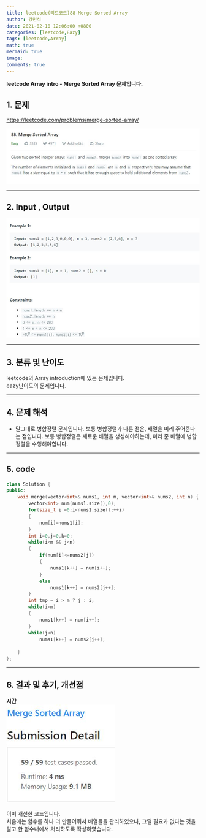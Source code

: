 ```yaml
---
title: leetcode(리트코드)88-Merge Sorted Array
author: 강민석
date: 2021-02-10 12:06:00 +0800
categories: [leetcode,Eazy]
tags: [leetcode,Array]
math: true
mermaid: true
image: 
comments: true
---
```


**leetcode Array intro - Merge Sorted Array 문제입니다.**

## 1. 문제
<https://leetcode.com/problems/merge-sorted-array/>  

![](/assets/img/sample/leetcode/88/Problem.JPG)

-----  

## 2. Input , Output

![](/assets/img/sample/leetcode/88/input.JPG)

-----  

## 3. 분류 및 난이도

leetcode의 Array introduction에 있는 문제입니다.  
eazy난이도의 문제입니다.  

-----  

## 4. 문제 해석

- 말그대로 병합정렬 문제입니다. 보통 병합정렬과 다른 점은, 배열을 미리 주어준다는 점입니다. 보통 병합정렬은 새로운 배열을 생성해야하는데, 미리 준 배열에 병합정렬을 수행해야합니다.  


-----  

## 5. code

```c++
class Solution {
public:
    void merge(vector<int>& nums1, int m, vector<int>& nums2, int n) {
        vector<int> num(nums1.size(),0);
        for(size_t i =0;i<nums1.size();++i)
        {
            num[i]=nums1[i];
        }
        int i=0,j=0,k=0;
        while(i<m && j<n)
        {
            if(num[i]<=nums2[j])
            {
                nums1[k++] = num[i++];
            }
            else
                nums1[k++] = nums2[j++];
        }
        int tmp = i > m ? j : i;
        while(i<m)
        {
            nums1[k++] = num[i++];
        }
        while(j<n)
            nums1[k++] = nums2[j++];

    }
};
```
-----

## 6. 결과 및 후기, 개선점

**시간**  
![](/assets/img/sample/leetcode/88/result.JPG)  

이미 개선한 코드입니다.  
처음에는 함수를 하나 더 만들어줘서 배열들을 관리하였으나, 그럴 필요가 없다는 것을 알고 한 함수내에서 처리하도록 작성하였습니다.  

